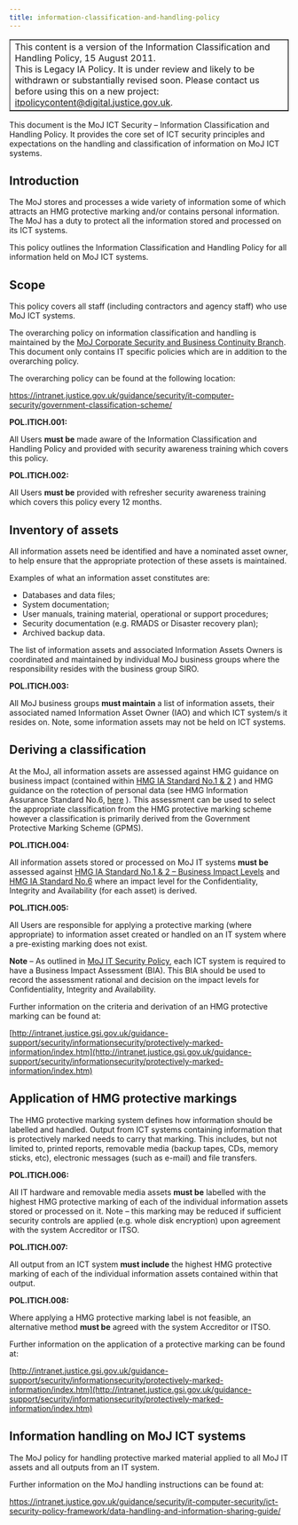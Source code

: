 ```yaml
---
title: information-classification-and-handling-policy
---
```


<table border='1'>
<tr>
<td>This content is a version of the Information Classification and Handling Policy, 15 August 2011.<br/>
This is Legacy IA Policy. It is under review and likely to be withdrawn or substantially revised soon. Please contact us before using this on a new project: <a href="mailto:itpolicycontent@digital.justice.gov.uk?information-classification-and-handling-policy">itpolicycontent@digital.justice.gov.uk</a>.</td>
</tr>
</table>

[hmgia12]: https://www.ncsc.gov.uk/guidance/information-risk-management-hmg-ia-standard-numbers-1-2
[hmgia6]: https://data.gov.uk/data/contracts-finder-archive/download/611325/439bbc8a-9249-4210-93a8-8c33edcba603
[sp]: https://intranet.justice.gov.uk/guidance/security/it-computer-security/ict-security-policy-framework/ict-security-policy/

This  document  is  the  MoJ  ICT  Security – Information Classification and Handling Policy. It provides the core set of ICT security principles and expectations on  the handling and classification of information on MoJ ICT systems.

## Introduction

The MoJ stores and processes a wide variety of information some of which attracts an HMG protective marking and/or contains personal information. The MoJ has a duty to protect all the information stored and processed on its ICT systems.

This policy outlines the Information Classification and Handling Policy for all information held on MoJ ICT systems.

## Scope

This policy covers all staff (including contractors and agency staff) who use MoJ ICT systems.

The overarching policy on information classification and handling is maintained by the [MoJ Corporate Security and Business Continuity Branch](https://intranet.justice.gov.uk/guidance/security/). This document only contains IT specific policies which are in addition to the overarching policy.

The overarching policy can be found at the following location:

<https://intranet.justice.gov.uk/guidance/security/it-computer-security/government-classification-scheme/>

**POL.ITICH.001:**

All Users **must be** made aware of the Information Classification and Handling Policy and provided with security awareness training which covers this policy.

**POL.ITICH.002:**

All Users **must be** provided with refresher security awareness training which covers this policy every 12 months.

## Inventory of assets

All information assets need be identified and have a nominated asset owner, to help ensure that the appropriate protection of these assets is maintained.

Examples of what an information asset constitutes are:

- Databases and data files;
- System documentation;
- User manuals, training material, operational or support procedures;
- Security documentation (e.g. RMADS or Disaster recovery plan);
- Archived backup data.

The list of information assets and associated Information Assets Owners is coordinated and maintained by individual MoJ business groups where the responsibility resides with the business group SIRO.

**POL.ITICH.003:**

All MoJ business groups **must maintain** a list of information assets, their associated named Information Asset Owner (IAO) and which ICT system/s it resides on. Note, some information assets may not be held on ICT systems.

## Deriving a classification

At the MoJ, all information assets are assessed against HMG guidance on business impact (contained within [HMG IA Standard No.1 & 2][hmgia12] ) and HMG guidance on the rotection of personal data (see HMG Information Assurance Standard No.6, [here][hmgia6] ). This assessment can be used to select the appropriate classification from the HMG protective marking scheme however a classification is primarily derived from the Government Protective Marking Scheme (GPMS).

**POL.ITICH.004:**

All information assets stored or processed on MoJ IT systems **must be** assessed against [HMG IA Standard No.1 & 2 – Business Impact Levels][hmgia12] and [HMG IA Standard No.6][hmgia6] where an impact level for the Confidentiality, Integrity and Availability (for each asset) is derived.

**POL.ITICH.005:**

All Users are responsible for applying a protective marking (where
appropriate) to information asset created or handled on an IT system where a
pre-existing marking does not exist.

**Note** – As outlined in [MoJ IT Security Policy][sp], each ICT system is required to have a Business Impact Assessment (BIA). This BIA should be used to record the assessment rational and decision on the impact levels for Confidentiality, Integrity and Availability.

Further information on the criteria and derivation of an HMG protective marking can be found at:

[http://intranet.justice.gsi.gov.uk/guidance-support/security/informationsecurity/protectively-marked-information/index.htm](http://intranet.justice.gsi.gov.uk/guidance-support/security/informationsecurity/protectively-marked-information/index.htm)

## Application of HMG protective markings

The HMG protective marking system defines how information should be labelled and handled. Output from ICT systems containing information that is protectively marked needs to carry that marking. This includes, but not limited to, printed reports, removable media (backup tapes, CDs, memory sticks, etc), electronic messages (such as e-mail) and file transfers.

**POL.ITICH.006:**

All IT hardware and removable media assets **must be** labelled with the highest HMG protective marking of each of the individual information assets stored or processed on it. Note – this marking may be reduced if sufficient security controls are applied (e.g. whole disk encryption) upon agreement with the system Accreditor or ITSO.

**POL.ITICH.007:**

All output from an ICT system **must include** the highest HMG protective marking of each of the individual information assets contained within that output.

**POL.ITICH.008:**

Where applying a HMG protective marking label is not feasible, an alternative method **must be** agreed with the system Accreditor or ITSO.

Further information on the application of a protective marking can be found at:

[http://intranet.justice.gsi.gov.uk/guidance-support/security/informationsecurity/protectively-marked-information/index.htm](http://intranet.justice.gsi.gov.uk/guidance-support/security/informationsecurity/protectively-marked-information/index.htm)

## Information handling on MoJ ICT systems

The MoJ policy for handling protective marked material applied to all MoJ IT assets and all outputs from an IT system.

Further information on the MoJ handling instructions can be found at:

<https://intranet.justice.gov.uk/guidance/security/it-computer-security/ict-security-policy-framework/data-handling-and-information-sharing-guide/>


